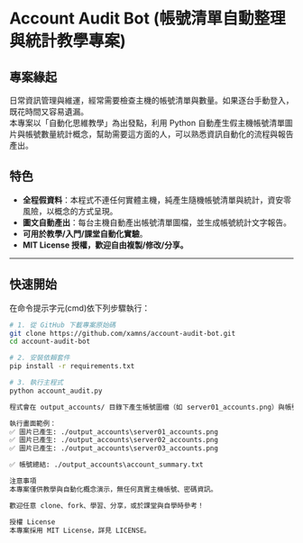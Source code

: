 # Account Audit Bot (帳號清單自動整理與統計教學專案)

## 專案緣起
日常資訊管理與維運，經常需要檢查主機的帳號清單與數量。如果逐台手動登入，既花時間又容易遺漏。  
本專案以「自動化思維教學」為出發點，利用 Python 自動產生假主機帳號清單圖片與帳號數量統計概念，幫助需要這方面的人，可以熟悉資訊自動化的流程與報告產出。

## 特色
- **全程假資料**：本程式不連任何實體主機，純產生隨機帳號清單與統計，資安零風險，以概念的方式呈現。
- **圖文自動產出**：每台主機自動產出帳號清單圖檔，並生成帳號統計文字報告。
- **可用於教學/入門/課堂自動化實驗**。
- **MIT License 授權，歡迎自由複製/修改/分享。**

---

## 快速開始

在命令提示字元(cmd)依下列步驟執行：

```bash
# 1. 從 GitHub 下載專案原始碼
git clone https://github.com/xamns/account-audit-bot.git
cd account-audit-bot

# 2. 安裝依賴套件
pip install -r requirements.txt

# 3. 執行主程式
python account_audit.py

程式會在 output_accounts/ 目錄下產生帳號圖檔（如 server01_accounts.png）與帳號統計報告（account_summary.txt）。

執行畫面範例：
✅ 圖片已產生: ./output_accounts\server01_accounts.png
✅ 圖片已產生: ./output_accounts\server02_accounts.png
✅ 圖片已產生: ./output_accounts\server03_accounts.png

✅ 帳號總結: ./output_accounts\account_summary.txt

注意事項
本專案僅供教學與自動化概念演示，無任何真實主機帳號、密碼資訊。

歡迎任意 clone、fork、學習、分享，或於課堂與自學時參考！

授權 License
本專案採用 MIT License，詳見 LICENSE。
